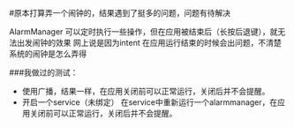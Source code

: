 


#原本打算弄一个闹钟的，结果遇到了挺多的问题，问题有待解决

AlarmManager 可以定时执行一些操作，但在应用被结束后（长按后退键），就无法出发闹钟的效果
网上说是因为intent 在应用运行结束的时候会出问题，不清楚系统的闹钟是怎么弄得

###我做过的测试：

  * 使用广播，结果一样，在应用关闭前可以正常运行，关闭后并不会提醒。
  * 开启一个service（未绑定） 在service中重新运行一个alarmmanager，在应用关闭前可以正常运行，关闭后并不会提醒。

